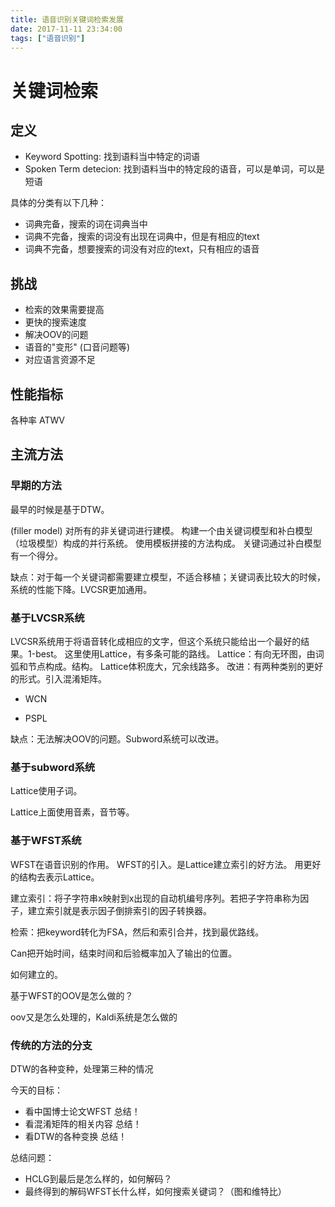 ```yaml
---
title: 语音识别关键词检索发展
date: 2017-11-11 23:34:00
tags: ["语音识别"]
---
```


# 关键词检索

## 定义
* Keyword Spotting: 找到语料当中特定的词语
* Spoken Term detecion: 找到语料当中的特定段的语音，可以是单词，可以是短语

具体的分类有以下几种：
* 词典完备，搜索的词在词典当中
* 词典不完备，搜索的词没有出现在词典中，但是有相应的text
* 词典不完备，想要搜索的词没有对应的text，只有相应的语音

## 挑战
* 检索的效果需要提高
* 更快的搜索速度
* 解决OOV的问题
* 语音的"变形" (口音问题等)
* 对应语言资源不足

## 性能指标
各种率
ATWV

## 主流方法

### 早期的方法 
最早的时候是基于DTW。

(filler model)
对所有的非关键词进行建模。
构建一个由关键词模型和补白模型（垃圾模型）构成的并行系统。
使用模板拼接的方法构成。
关键词通过补白模型有一个得分。

缺点：对于每一个关键词都需要建立模型，不适合移植；关键词表比较大的时候，系统的性能下降。LVCSR更加通用。

### 基于LVCSR系统
LVCSR系统用于将语音转化成相应的文字，但这个系统只能给出一个最好的结果。1-best。
这里使用Lattice，有多条可能的路线。
Lattice：有向无环图，由词弧和节点构成。结构。
Lattice体积庞大，冗余线路多。
改进：有两种类别的更好的形式。引入混淆矩阵。
* WCN

* PSPL

缺点：无法解决OOV的问题。Subword系统可以改进。

### 基于subword系统
Lattice使用子词。

Lattice上面使用音素，音节等。

### 基于WFST系统
WFST在语音识别的作用。
WFST的引入。是Lattice建立索引的好方法。
用更好的结构去表示Lattice。

建立索引：将子字符串x映射到x出现的自动机编号序列。若把子字符串称为因子，建立索引就是表示因子倒排索引的因子转换器。

检索：把keyword转化为FSA，然后和索引合并，找到最优路线。

Can把开始时间，结束时间和后验概率加入了输出的位置。

如何建立的。

基于WFST的OOV是怎么做的？

oov又是怎么处理的，Kaldi系统是怎么做的

### 传统的方法的分支

DTW的各种变种，处理第三种的情况

今天的目标：
* 看中国博士论文WFST 总结！
* 看混淆矩阵的相关内容 总结！
* 看DTW的各种变换 总结！

总结问题：
* HCLG到最后是怎么样的，如何解码？
* 最终得到的解码WFST长什么样，如何搜索关键词？（图和维特比）
